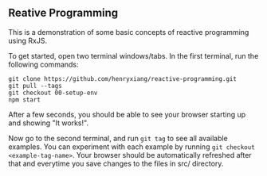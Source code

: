 ## Reative Programming

This is a demonstration of some basic concepts of reactive programming using RxJS.

To get started, open two terminal windows/tabs. In the first terminal, run the following commands:
```
git clone https://github.com/henryxiang/reactive-programming.git
git pull --tags
git checkout 00-setup-env
npm start
```
After a few seconds, you should be able to see your browser starting up and showing "It works!".

Now go to the second terminal, and run `git tag` to see all available examples. You can experiment with each example by running `git checkout <example-tag-name>`. Your browser should be automatically refreshed after that and everytime you save changes to the files in src/ directory.
